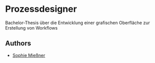 # Prozessdesigner
Bachelor-Thesis über die Entwicklung einer grafischen Oberfläche zur Erstellung von Workflows

## Authors

- [Sophie Mießner](https://www.github.com/sophiemie)
